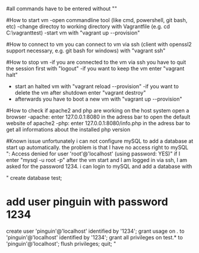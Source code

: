 #all commands have to be entered without ""

#How to start vm
-open commandline tool (like cmd, powershell, git bash, etc)
-change directoy to working directory with Vagrantfile (e.g. cd C:\vagranttest)
-start vm with "vagrant up --provision"

#How to connect to vm
you can connect to vm via ssh (client with openssl2 support necessary, e.g. git bash for windows)  with "vagrant ssh"

#How to stop vm
-if you are connected to the vm via ssh you have to quit the session first with "logout"
-if you want to keep the vm enter "vagrant halt"
 - start an halted vm with "vagrant reload --provision"
-if you want to delete the vm after shutdown enter "vagrant destroy"
 - afterwards you have to boot a new vm with "vagrant up --provision"

#How to check if apache2 and php are working
on the host system open a browser
-apache: enter 127.0.0.1:8080 in the adress bar to open the default website of apache2
-php: enter 127.0.0.1:8080/info.php in the adress bar to get all informations about the installed php version

#Known issue
unfortunately i can not configure mySQL to add a database at start up automatically. the problem is that I have no access right to mySQL
": Access denied for user 'root'@'localhost' (using password: YES)"
if I enter "mysql -u root -p" after the vm start and I am logged in via ssh, I am asked for the password 1234. i can login to mySQL and add a database with

"
  create database test;

# add user pinguin with password 1234
  create user 'pinguin'@'localhost' identified by '1234';
  grant usage on *.* to 'pinguin'@'localhost' identified by '1234'; 
  grant all privileges on test.* to 'pinguin'@'localhost';
  flush privileges;
  quit; 
"
